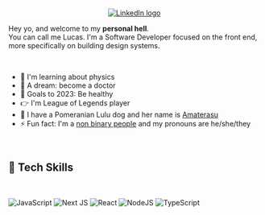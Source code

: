
<p align="center">
<br>
<a href="https://www.linkedin.com/in/lucasfieri"><img src="https://img.shields.io/badge/linkedin-%230077B5.svg?&style=for-the-badge&logo=linkedin&logoColor=white" alt="LinkedIn logo" /></a>&nbsp;
</p>

Hey yo, and welcome to my **personal  hell**. <br>
You can call me Lucas. I'm a Software Developer focused on the front end, more specifically on building design systems.


<br>

- 🌱 I'm learning about physics
- 🔮 A dream: become a doctor
- 🥅 Goals to 2023: Be healthy
- 👉 I'm League of Legends player
- 🍄 I have a Pomeranian Lulu dog and her name is [Amaterasu](https://pt.wikipedia.org/wiki/Amaterasu) 
- ⚡ Fun fact: I'm a [non binary people](https://transequality.org/issues/resources/understanding-non-binary-people-how-to-be-respectful-and-supportive) and my pronouns are he/she/they

<br>


## 🌱 Tech Skills  
<br>

![JavaScript](https://img.shields.io/badge/javascript-%23323330.svg?style=for-the-badge&logo=javascript&logoColor=%23F7DF1E)
![Next JS](https://img.shields.io/badge/Next-black?style=for-the-badge&logo=next.js&logoColor=white)
![React](https://img.shields.io/badge/react-%2320232a.svg?style=for-the-badge&logo=react&logoColor=%2361DAFB)
![NodeJS](https://img.shields.io/badge/node.js-6DA55F?style=for-the-badge&logo=node.js&logoColor=white)
![TypeScript](https://img.shields.io/badge/typescript-%23007ACC.svg?style=for-the-badge&logo=typescript&logoColor=white)
